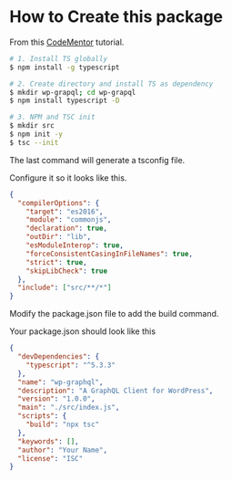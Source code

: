 # How to Create this package

From this [CodeMentor](https://www.codementor.io/@dhananjaykumar/build-and-publish-an-npm-typescript-package-1jklrmbf2g) tutorial.



```bash
# 1. Install TS globally
$ npm install -g typescript

# 2. Create directory and install TS as dependency
$ mkdir wp-grapql; cd wp-grapql
$ npm install typescript -D

# 3. NPM and TSC init
$ mkdir src
$ npm init -y
$ tsc --init
```

The last command will generate a tsconfig file.

Configure it so it looks like this.

```json
{
  "compilerOptions": {
    "target": "es2016",
    "module": "commonjs",
    "declaration": true,
    "outDir": "lib",
    "esModuleInterop": true,
    "forceConsistentCasingInFileNames": true,
    "strict": true,
    "skipLibCheck": true
  },
  "include": ["src/**/*"]
}
```

Modify the package.json file to add the build command.

Your package.json should look like this

```json
{
  "devDependencies": {
    "typescript": "^5.3.3"
  },
  "name": "wp-graphql",
  "description": "A GraphQL Client for WordPress",
  "version": "1.0.0",
  "main": "./src/index.js",
  "scripts": {
    "build": "npx tsc"
  },
  "keywords": [],
  "author": "Your Name",
  "license": "ISC"
}
```
